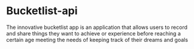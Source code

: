# Bucketlist-api
The innovative bucketlist app is an application that allows users  to record and share things they want to achieve or experience before reaching a certain age meeting the needs of keeping track of their dreams and goals 
